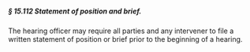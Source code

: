 ##### § 15.112 Statement of position and brief. #####

The hearing officer may require all parties and any intervener to file a written statement of position or brief prior to the beginning of a hearing.